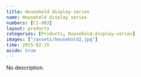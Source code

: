 ```yaml
---
title: Household display series
name: Household display series
numbers: [C1-003]
layout: products
categories: [Products, Household-display-series]
images: ["/assets/household2.jpg"]
time: 2015-02-15
aside: true
---
```


No description.

